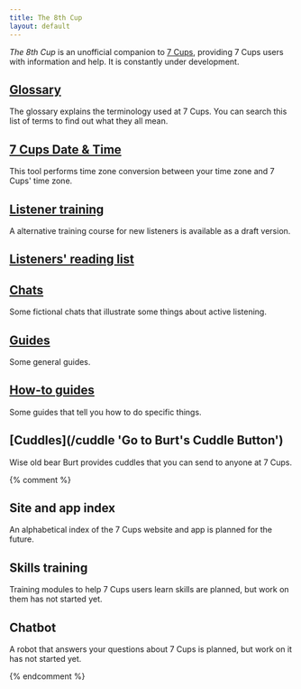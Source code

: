 ```yaml
---
title: The 8th Cup
layout: default
---
```

<style>
  #content {padding-top: 1em;}
  #content p {margin-left: 30px;}
  #content h2 {color: gray;}
</style>
*The 8th Cup* is an unofficial companion to [7 Cups](https://www.7cups.com/), providing
7 Cups users with information and help. It is constantly under development.

## [Glossary](/glossary 'Go to the glossary')
The glossary explains the terminology used at 7 Cups. You can search this list of terms
to find out what they all mean.

## [7 Cups Date & Time](https://rarelycharlie.github.io/7cupstime)
This tool performs time zone conversion between your time zone and 7 Cups' time zone.

## [Listener training](/listen/ 'Go to the listener training')
A alternative training course for new listeners is available as a draft version.

## [Listeners' reading list](/books 'Go to the reading list')

## [Chats](/chat/ 'Go to the index of chats')
Some fictional chats that illustrate some things about active listening.

## [Guides](/guide/ 'Go to the index of general guides')
Some general guides.

## [How-to guides](/howto/ 'Go to the index of how-to guides')
Some guides that tell you how to do specific things.

## [Cuddles](/cuddle 'Go to Burt's Cuddle Button')
Wise old bear Burt provides cuddles that you can send to anyone at 7 Cups.

{% comment %}

## Site and app index
An alphabetical index of the 7 Cups website and app is planned for the future.

## Skills training
Training modules to help 7 Cups users learn skills are planned, but work on them has not started yet.

## Chatbot
A robot that answers your questions about 7 Cups is planned, but work on it has not started yet.

{% endcomment %}
